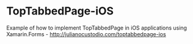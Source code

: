 # TopTabbedPage-iOS
Example of how to implement TopTabbedPage in iOS applications using Xamarin.Forms - http://julianocustodio.com/toptabbedpage-ios
